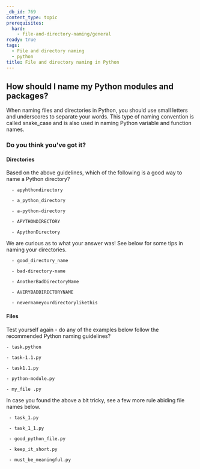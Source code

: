 ```yaml
---
_db_id: 769
content_type: topic
prerequisites:
  hard:
    - file-and-directory-naming/general
ready: true
tags:
  - File and directory naming
  - python
title: File and directory naming in Python
---
```


## How should I name my Python modules and packages?

When naming files and directories in Python, you should use small letters and underscores to separate your words.
This type of naming convention is called snake_case and is also used in naming Python variable and function names.

### Do you think you've got it?

#### Directories

Based on the above guidelines, which of the following is a good way to name a Python directory?

```
  - apyhthondirectory

  - a_python_directory

  - a-python-directory

  - APYTHONDIRECTORY

  - ApythonDirectory
```

We are curious as to what your answer was!
See below for some tips in naming your directories.

```
  - good_directory_name

  - bad-directory-name

  - AnotherBadDirectoryName

  - AVERYBADDIRECTORYNAME

  - nevernameyourdirectorylikethis
```

#### Files

Test yourself again - do any of the examples below follow the recommended Python naming guidelines?

```
- task.python

- task-1.1.py

- task1.1.py

- python-module.py

- my_file .py
```

In case you found the above a bit tricky, see a few more rule abiding file names below.

```
 - task_1.py

 - task_1_1.py

 - good_python_file.py

 - keep_it_short.py

 - must_be_meaningful.py
```
